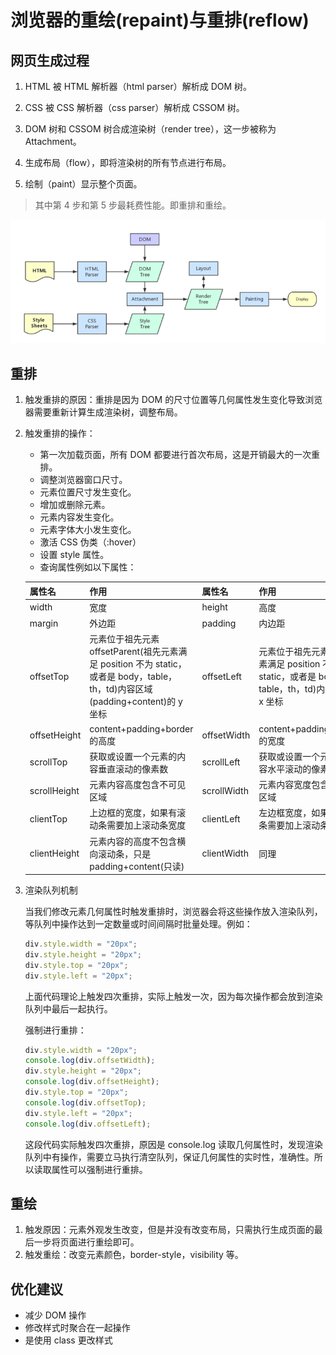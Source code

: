 # 浏览器的重绘(repaint)与重排(reflow)

## 网页生成过程

1. HTML 被 HTML 解析器（html parser）解析成 DOM 树。

2. CSS 被 CSS 解析器（css parser）解析成 CSSOM 树。
3. DOM 树和 CSSOM 树合成渲染树（render tree），这一步被称为 Attachment。
4. 生成布局（flow），即将渲染树的所有节点进行布局。
5. 绘制（paint）显示整个页面。

> 其中第 4 步和第 5 步最耗费性能。即重排和重绘。

![网页生成过程](../Images/网页生成过程.png)

## 重排

1. 触发重排的原因：重排是因为 DOM 的尺寸位置等几何属性发生变化导致浏览器需要重新计算生成渲染树，调整布局。

2. 触发重排的操作：

   - 第一次加载页面，所有 DOM 都要进行首次布局，这是开销最大的一次重排。
   - 调整浏览器窗口尺寸。
   - 元素位置尺寸发生变化。
   - 增加或删除元素。
   - 元素内容发生变化。
   - 元素字体大小发生变化。
   - 激活 CSS 伪类（:hover）
   - 设置 style 属性。
   - 查询属性例如以下属性：

   | 属性名       | 作用                                                                                                                           | 属性名      | 作用                                                                                             |
   | ------------ | ------------------------------------------------------------------------------------------------------------------------------ | ----------- | ------------------------------------------------------------------------------------------------ |
   | width        | 宽度                                                                                                                           | height      | 高度                                                                                             |
   | margin       | 外边距                                                                                                                         | padding     | 内边距                                                                                           |
   | offsetTop    | 元素位于祖先元素 offsetParent(祖先元素满足 position 不为 static，或者是 body，table，th，td)内容区域(padding+content)的 y 坐标 | offsetLeft  | 元素位于祖先元素(祖先元素满足 position 不为 static，或者是 body，table，th，td)内容区域的 x 坐标 |
   | offsetHeight | content+padding+border 的高度                                                                                                  | offsetWidth | content+padding+border 的宽度                                                                    |
   | scrollTop    | 获取或设置一个元素的内容垂直滚动的像素数                                                                                       | scrollLeft  | 获取或设置一个元素的内容水平滚动的像素数                                                         |
   | scrollHeight | 元素内容高度包含不可见区域                                                                                                     | scrollWidth | 元素内容宽度包含不可见区域                                                                       |
   | clientTop    | 上边框的宽度，如果有滚动条需要加上滚动条宽度                                                                                   | clientLeft  | 左边框宽度，如果有滚动条需要加上滚动条宽度                                                       |
   | clientHeight | 元素内容的高度不包含横向滚动条，只是 padding+content(只读)                                                                     | clientWidth | 同理                                                                                             |

3. 渲染队列机制

   当我们修改元素几何属性时触发重排时，浏览器会将这些操作放入渲染队列，等队列中操作达到一定数量或时间间隔时批量处理。例如：

   ```javascript
   div.style.width = "20px";
   div.style.height = "20px";
   div.style.top = "20px";
   div.style.left = "20px";
   ```

   上面代码理论上触发四次重排，实际上触发一次，因为每次操作都会放到渲染队列中最后一起执行。

   强制进行重排：

   ```javascript
   div.style.width = "20px";
   console.log(div.offsetWidth);
   div.style.height = "20px";
   console.log(div.offsetHeight);
   div.style.top = "20px";
   console.log(div.offsetTop);
   div.style.left = "20px";
   console.log(div.offsetLeft);
   ```

   这段代码实际触发四次重排，原因是 console.log 读取几何属性时，发现渲染队列中有操作，需要立马执行清空队列，保证几何属性的实时性，准确性。所以读取属性可以强制进行重排。

## 重绘

1. 触发原因：元素外观发生改变，但是并没有改变布局，只需执行生成页面的最后一步将页面进行重绘即可。
2. 触发重绘：改变元素颜色，border-style，visibility 等。

## 优化建议

- 减少 DOM 操作
- 修改样式时聚合在一起操作
- 是使用 class 更改样式
